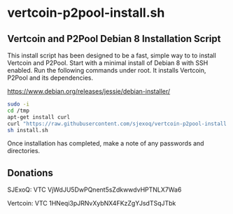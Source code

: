 # vertcoin-p2pool-install.sh
Vertcoin and P2Pool Debian 8 Installation Script
--------------------------------------

This install script has been designed to be a fast, simple way to to install Vertcoin and P2Pool. Start with a minimal install of Debian 8 with SSH enabled. Run the following commands under root. It installs Vertcoin, P2Pool and its dependencies.

https://www.debian.org/releases/jessie/debian-installer/

```bash
sudo -i
cd /tmp
apt-get install curl
curl "https://raw.githubusercontent.com/sjexoq/vertcoin-p2pool-install.sh/master/install.sh" > install.sh
sh install.sh
```
Once installation has completed, make a note of any passwords and directories.

Donations
--------------------------------------
SJExoQ: VTC VjWdJU5DwPQnent5sZdkwwdvHPTNLX7Wa6

Vertcoin: VTC 1HNeqi3pJRNvXybNX4FKzZgYJsdTSqJTbk
